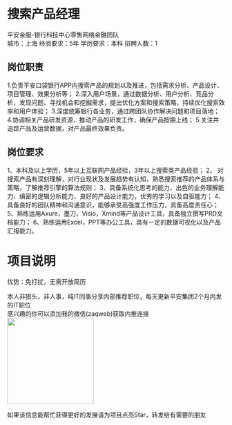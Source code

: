 # 搜索产品经理
平安金服-银行科技中心零售网络金融团队  
城市：上海 经验要求：5年 学历要求：本科  招聘人数：1

## 岗位职责
1.负责平安口袋银行APP内搜索产品的规划以及推进，包括需求分析、产品设计、项目管理、效果分析等；
   2.深入用户场景，通过数据分析、用户分析、竞品分析，发现问题、寻找机会和挖掘需求，提出优化方案和搜索策略，持续优化搜索效率和用户体验；
   3.深度统筹银行各业务，通过跨团队协作解决问题和项目落地；
   4.协调相关产品研发资源，推动产品的研发工作，确保产品按期上线；
   5.关注并追踪产品及运营数据，对产品最终效果负责。

## 岗位要求
1、本科及以上学历，5年以上互联网产品经验，3年以上搜索类产品经验； 
   2、 对搜索产品有深刻理解，对行业现状及发展趋势有认知，熟悉搜索推荐的产品体系与策略，了解推荐引擎的算法规则； 
   3、具备系统化思考的能力、出色的业务理解能力、缜密的逻辑分析能力、良好的产品设计能力，优秀的学习以及自驱能力； 
   4、具备良好的团队精神和沟通意识，能够承受高强度工作压力，具备高度责任心；
   5、熟练运用Axure，墨刀，Visio，Xmind等产品设计工具，具备独立撰写PRD文档能力；
   6、熟练运用Excel，PPT等办公工具，具有一定的数据可视化以及产品汇报能力。

# 项目说明

优势：免打扰，无需开放简历

本人非猎头，非人事，纯IT同事分享内部推荐职位，每天更新平安集团2个月内发的IT职位  
感兴趣的你可以添加我的微信(zaqweb)获取内推连接  
<img src="https://github.com/zaqweb/PA-IT-JOBS/blob/master/WechatICode.jpeg"  height="200" width="200">

如果该信息能帮忙获得更好的发展请为项目点亮Star，转发给有需要的朋友




